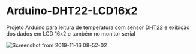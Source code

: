 # Arduino-DHT22-LCD16x2
Projeto Arduino para leitura de temperatura com sensor DHT22 e exibição dos dados em LCD 16x2 e também no monitor serial

![Screenshot from 2019-11-16 08-52-02](https://user-images.githubusercontent.com/49736834/68992765-b8419b00-084e-11ea-93e9-ac3e78b18d22.png)

